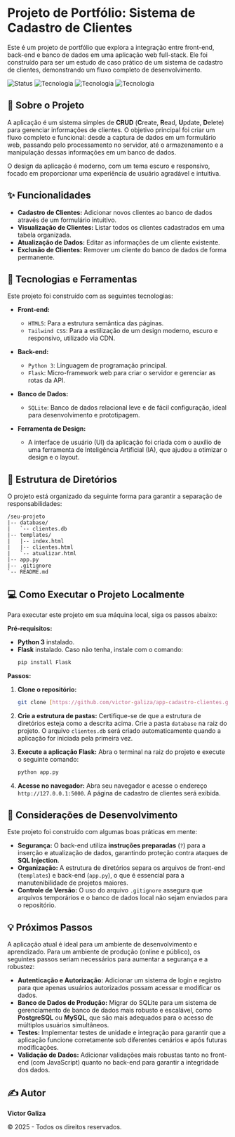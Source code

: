 # Projeto de Portfólio: Sistema de Cadastro de Clientes

Este é um projeto de portfólio que explora a integração entre front-end, back-end e banco de dados em uma aplicação web full-stack. Ele foi construído para ser um estudo de caso prático de um sistema de cadastro de clientes, demonstrando um fluxo completo de desenvolvimento.

![Status](https://img.shields.io/badge/Status-Em%20Desenvolvimento-blue)
![Tecnologia](https://img.shields.io/badge/Front--end-HTML%20%26%20TailwindCSS-blue)
![Tecnologia](https://img.shields.io/badge/Back--end-Python%20%26%20Flask-orange)
![Tecnologia](https://img.shields.io/badge/Database-SQLite-lightgrey)

## 📝 Sobre o Projeto

A aplicação é um sistema simples de **CRUD** (**C**reate, **R**ead, **U**pdate, **D**elete) para gerenciar informações de clientes. O objetivo principal foi criar um fluxo completo e funcional: desde a captura de dados em um formulário web, passando pelo processamento no servidor, até o armazenamento e a manipulação dessas informações em um banco de dados.

O design da aplicação é moderno, com um tema escuro e responsivo, focado em proporcionar uma experiência de usuário agradável e intuitiva.

## ✨ Funcionalidades

-   **Cadastro de Clientes:** Adicionar novos clientes ao banco de dados através de um formulário intuitivo.
-   **Visualização de Clientes:** Listar todos os clientes cadastrados em uma tabela organizada.
-   **Atualização de Dados:** Editar as informações de um cliente existente.
-   **Exclusão de Clientes:** Remover um cliente do banco de dados de forma permanente.

## 🚀 Tecnologias e Ferramentas

Este projeto foi construído com as seguintes tecnologias:

-   **Front-end:**
    -   `HTML5`: Para a estrutura semântica das páginas.
    -   `Tailwind CSS`: Para a estilização de um design moderno, escuro e responsivo, utilizado via CDN.

-   **Back-end:**
    -   `Python 3`: Linguagem de programação principal.
    -   `Flask`: Micro-framework web para criar o servidor e gerenciar as rotas da API.

-   **Banco de Dados:**
    -   `SQLite`: Banco de dados relacional leve e de fácil configuração, ideal para desenvolvimento e prototipagem.

-   **Ferramenta de Design:**
    -   A interface de usuário (UI) da aplicação foi criada com o auxílio de uma ferramenta de Inteligência Artificial (IA), que ajudou a otimizar o design e o layout.

## 📂 Estrutura de Diretórios

O projeto está organizado da seguinte forma para garantir a separação de responsabilidades:

```text
/seu-projeto
|-- database/
|   `-- clientes.db
|-- templates/
|   |-- index.html
|   |-- clientes.html
|   `-- atualizar.html
|-- app.py
|-- .gitignore
`-- README.md
``` 

## 💻 Como Executar o Projeto Localmente

Para executar este projeto em sua máquina local, siga os passos abaixo:

**Pré-requisitos:**
* **Python 3** instalado.
* **Flask** instalado. Caso não tenha, instale com o comando:
    ```bash
    pip install Flask
    ```

**Passos:**

1.  **Clone o repositório:**
    ```bash
    git clone [https://github.com/victor-galiza/app-cadastro-clientes.git](https://github.com/victor-galiza/app-cadastro-clientes.git)
    ```

2.  **Crie a estrutura de pastas:**
    Certifique-se de que a estrutura de diretórios esteja como a descrita acima. Crie a pasta `database` na raiz do projeto. O arquivo `clientes.db` será criado automaticamente quando a aplicação for iniciada pela primeira vez.

3.  **Execute a aplicação Flask:**
    Abra o terminal na raiz do projeto e execute o seguinte comando:
    ```bash
    python app.py
    ```

4.  **Acesse no navegador:**
    Abra seu navegador e acesse o endereço `http://127.0.0.1:5000`. A página de cadastro de clientes será exibida.

## 🔐 Considerações de Desenvolvimento

Este projeto foi construído com algumas boas práticas em mente:

-   **Segurança:** O back-end utiliza **instruções preparadas** (`?`) para a inserção e atualização de dados, garantindo proteção contra ataques de **SQL Injection**.
-   **Organização:** A estrutura de diretórios separa os arquivos de front-end (`templates`) e back-end (`app.py`), o que é essencial para a manutenibilidade de projetos maiores.
-   **Controle de Versão:** O uso do arquivo `.gitignore` assegura que arquivos temporários e o banco de dados local não sejam enviados para o repositório.

## 💡 Próximos Passos

A aplicação atual é ideal para um ambiente de desenvolvimento e aprendizado. Para um ambiente de produção (online e público), os seguintes passos seriam necessários para aumentar a segurança e a robustez:

-   **Autenticação e Autorização:** Adicionar um sistema de login e registro para que apenas usuários autorizados possam acessar e modificar os dados.
-   **Banco de Dados de Produção:** Migrar do SQLite para um sistema de gerenciamento de banco de dados mais robusto e escalável, como **PostgreSQL** ou **MySQL**, que são mais adequados para o acesso de múltiplos usuários simultâneos.
-   **Testes:** Implementar testes de unidade e integração para garantir que a aplicação funcione corretamente sob diferentes cenários e após futuras modificações.
-   **Validação de Dados:** Adicionar validações mais robustas tanto no front-end (com JavaScript) quanto no back-end para garantir a integridade dos dados.

## ✍️ Autor

**Victor Galiza**

&copy; 2025 - Todos os direitos reservados.
